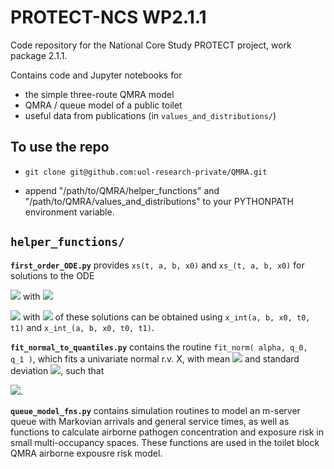 # PROTECT-NCS WP2.1.1
Code repository for the National Core Study PROTECT project, work package 2.1.1.

Contains code and Jupyter notebooks for
- the simple three-route QMRA model
- QMRA / queue model of a public toilet
- useful data from publications (in `values_and_distributions/`)

## To use the repo
- `git clone git@github.com:uol-research-private/QMRA.git`

- append "/path/to/QMRA/helper_functions" and "/path/to/QMRA/values_and_distributions" to your PYTHONPATH environment variable.

## `helper_functions/`

**`first_order_ODE.py`** provides `xs(t, a, b, x0)` and `xs_(t, a, b, x0)` for solutions to the ODE

<img src="https://render.githubusercontent.com/render/math?math=\frac{dx}{dt} = a - bx"> with <img src="https://render.githubusercontent.com/render/math?math=x(0) = x_0">

<img src="https://render.githubusercontent.com/render/math?math=t_1"> with <img src="https://render.githubusercontent.com/render/math?math=x(0) = x_0">
of these solutions can be obtained using `x_int(a, b, x0, t0, t1)` and `x_int_(a, b, x0, t0, t1)`.

**`fit_normal_to_quantiles.py`** contains the routine `fit_norm( alpha, q_0, q_1 )`, which fits a univariate normal r.v. X, with mean <img src="https://render.githubusercontent.com/render/math?math=\mu"> and standard deviation <img src="https://render.githubusercontent.com/render/math?math=\sigma">,
such that

<img src="https://render.githubusercontent.com/render/math?math=\mathbf{P}(q_0 \leq X \leq q_1) = \alpha">.

**`queue_model_fns.py`** contains simulation routines to model an m-server queue with Markovian arrivals and general service times, as well as functions to
calculate airborne pathogen concentration and exposure risk in small multi-occupancy spaces.  These functions are used in the toilet block QMRA airborne 
expousre risk model.


